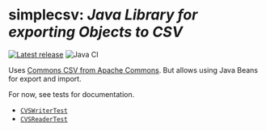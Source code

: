 # simplecsv: _Java Library for exporting Objects to CSV_

[![Latest release](https://img.shields.io/github/release/bmilcke/simplecsv.svg)](https://github.com/bmilcke/simplecsv/releases/latest)
![Java CI](https://github.com/bmilcke/simplecsv/workflows/Java%20CI/badge.svg)

Uses [Commons CSV from Apache Commons][1]. But allows using Java Beans for export and import.

For now, see tests for documentation.

* [`CVSWriterTest`](src/test/java/me/landmesser/simplecsv/CSVWriterTest.java)
* [`CVSReaderTest`](src/test/java/me/landmesser/simplecsv/CSVReaderTest.java)

[1]: https://commons.apache.org/proper/commons-csv/

